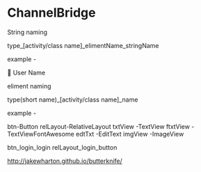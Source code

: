 # ChannelBridge
String naming

type_[activity/class name]_elimentName_stringName

example -

<string name="icon_login_textview_password">&#xf084;</string>
<string name="string_login_edittext_usernamehint">User Name</string>



eliment naming

type(short name)_[activity/class name]_name

example -

btn-Button
relLayout-RelativeLayout
txtView -TextView
ftxtView -TextViewFontAwesome
edtTxt -EditText
imgView -ImageView


btn_login_login
relLayout_login_button


http://jakewharton.github.io/butterknife/

